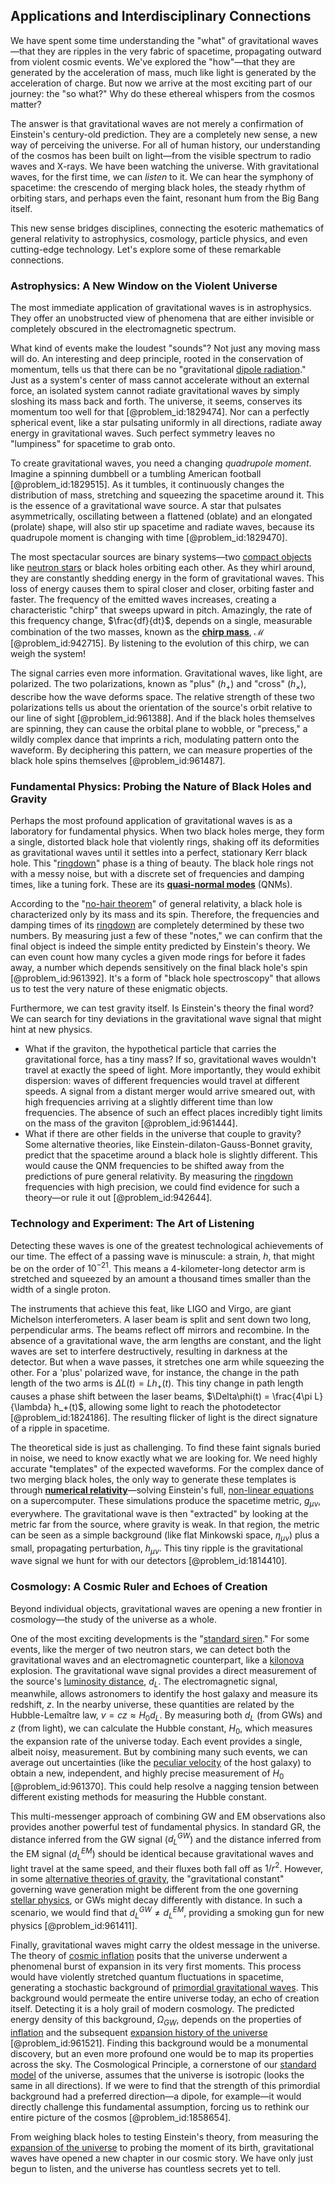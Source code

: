 ## Applications and Interdisciplinary Connections

We have spent some time understanding the "what" of gravitational waves—that they are ripples in the very fabric of spacetime, propagating outward from violent cosmic events. We've explored the "how"—that they are generated by the acceleration of mass, much like light is generated by the acceleration of charge. But now we arrive at the most exciting part of our journey: the "so what?" Why do these ethereal whispers from the cosmos matter?

The answer is that gravitational waves are not merely a confirmation of Einstein's century-old prediction. They are a completely new sense, a new way of perceiving the universe. For all of human history, our understanding of the cosmos has been built on light—from the visible spectrum to radio waves and X-rays. We have been watching the universe. With gravitational waves, for the first time, we can *listen* to it. We can hear the symphony of spacetime: the crescendo of merging black holes, the steady rhythm of orbiting stars, and perhaps even the faint, resonant hum from the Big Bang itself.

This new sense bridges disciplines, connecting the esoteric mathematics of general relativity to astrophysics, cosmology, particle physics, and even cutting-edge technology. Let's explore some of these remarkable connections.

### Astrophysics: A New Window on the Violent Universe

The most immediate application of gravitational waves is in astrophysics. They offer an unobstructed view of phenomena that are either invisible or completely obscured in the electromagnetic spectrum.

What kind of events make the loudest "sounds"? Not just any moving mass will do. An interesting and deep principle, rooted in the conservation of momentum, tells us that there can be no "gravitational [dipole radiation](@article_id:271413)." Just as a system's center of mass cannot accelerate without an external force, an isolated system cannot radiate gravitational waves by simply sloshing its mass back and forth. The universe, it seems, conserves its momentum too well for that [@problem_id:1829474]. Nor can a perfectly spherical event, like a star pulsating uniformly in all directions, radiate away energy in gravitational waves. Such perfect symmetry leaves no "lumpiness" for spacetime to grab onto.

To create gravitational waves, you need a changing *quadrupole moment*. Imagine a spinning dumbbell or a tumbling American football [@problem_id:1829515]. As it tumbles, it continuously changes the distribution of mass, stretching and squeezing the spacetime around it. This is the essence of a gravitational wave source. A star that pulsates asymmetrically, oscillating between a flattened (oblate) and an elongated (prolate) shape, will also stir up spacetime and radiate waves, because its quadrupole moment is changing with time [@problem_id:1829470].

The most spectacular sources are binary systems—two [compact objects](@article_id:157117) like [neutron stars](@article_id:139189) or black holes orbiting each other. As they whirl around, they are constantly shedding energy in the form of gravitational waves. This loss of energy causes them to spiral closer and closer, orbiting faster and faster. The frequency of the emitted waves increases, creating a characteristic "chirp" that sweeps upward in pitch. Amazingly, the rate of this frequency change, $\frac{df}{dt}$, depends on a single, measurable combination of the two masses, known as the **[chirp mass](@article_id:141431)**, $\mathcal{M}$ [@problem_id:942715]. By listening to the evolution of this chirp, we can weigh the system!

The signal carries even more information. Gravitational waves, like light, are polarized. The two polarizations, known as "plus" ($h_+$) and "cross" ($h_\times$), describe how the wave deforms space. The relative strength of these two polarizations tells us about the orientation of the source's orbit relative to our line of sight [@problem_id:961388]. And if the black holes themselves are spinning, they can cause the orbital plane to wobble, or "precess," a wildly complex dance that imprints a rich, modulating pattern onto the waveform. By deciphering this pattern, we can measure properties of the black hole spins themselves [@problem_id:961487].

### Fundamental Physics: Probing the Nature of Black Holes and Gravity

Perhaps the most profound application of gravitational waves is as a laboratory for fundamental physics. When two black holes merge, they form a single, distorted black hole that violently rings, shaking off its deformities as gravitational waves until it settles into a perfect, stationary Kerr black hole. This "[ringdown](@article_id:261011)" phase is a thing of beauty. The black hole rings not with a messy noise, but with a discrete set of frequencies and damping times, like a tuning fork. These are its **[quasi-normal modes](@article_id:189851)** (QNMs).

According to the "[no-hair theorem](@article_id:201244)" of general relativity, a black hole is characterized only by its mass and its spin. Therefore, the frequencies and damping times of its [ringdown](@article_id:261011) are completely determined by these two numbers. By measuring just a few of these "notes," we can confirm that the final object is indeed the simple entity predicted by Einstein's theory. We can even count how many cycles a given mode rings for before it fades away, a number which depends sensitively on the final black hole's spin [@problem_id:961392]. It's a form of "black hole spectroscopy" that allows us to test the very nature of these enigmatic objects.

Furthermore, we can test gravity itself. Is Einstein's theory the final word? We can search for tiny deviations in the gravitational wave signal that might hint at new physics.
*   What if the graviton, the hypothetical particle that carries the gravitational force, has a tiny mass? If so, gravitational waves wouldn't travel at exactly the speed of light. More importantly, they would exhibit dispersion: waves of different frequencies would travel at different speeds. A signal from a distant merger would arrive smeared out, with high frequencies arriving at a slightly different time than low frequencies. The absence of such an effect places incredibly tight limits on the mass of the graviton [@problem_id:961444].
*   What if there are other fields in the universe that couple to gravity? Some alternative theories, like Einstein-dilaton-Gauss-Bonnet gravity, predict that the spacetime around a black hole is slightly different. This would cause the QNM frequencies to be shifted away from the predictions of pure general relativity. By measuring the [ringdown](@article_id:261011) frequencies with high precision, we could find evidence for such a theory—or rule it out [@problem_id:942644].

### Technology and Experiment: The Art of Listening

Detecting these waves is one of the greatest technological achievements of our time. The effect of a passing wave is minuscule: a strain, $h$, that might be on the order of $10^{-21}$. This means a 4-kilometer-long detector arm is stretched and squeezed by an amount a thousand times smaller than the width of a single proton.

The instruments that achieve this feat, like LIGO and Virgo, are giant Michelson interferometers. A laser beam is split and sent down two long, perpendicular arms. The beams reflect off mirrors and recombine. In the absence of a gravitational wave, the arm lengths are constant, and the light waves are set to interfere destructively, resulting in darkness at the detector. But when a wave passes, it stretches one arm while squeezing the other. For a 'plus' polarized wave, for instance, the change in the path length of the two arms is $\Delta L(t) = L h_+(t)$. This tiny change in path length causes a phase shift between the laser beams, $\Delta\phi(t) = \frac{4\pi L}{\lambda} h_+(t)$, allowing some light to reach the photodetector [@problem_id:1824186]. The resulting flicker of light is the direct signature of a ripple in spacetime.

The theoretical side is just as challenging. To find these faint signals buried in noise, we need to know exactly what we are looking for. We need highly accurate "templates" of the expected waveforms. For the complex dance of two merging black holes, the only way to generate these templates is through **[numerical relativity](@article_id:139833)**—solving Einstein's full, [non-linear equations](@article_id:159860) on a supercomputer. These simulations produce the spacetime metric, $g_{\mu\nu}$, everywhere. The gravitational wave is then "extracted" by looking at the metric far from the source, where gravity is weak. In that region, the metric can be seen as a simple background (like flat Minkowski space, $\eta_{\mu\nu}$) plus a small, propagating perturbation, $h_{\mu\nu}$. This tiny ripple is the gravitational wave signal we hunt for with our detectors [@problem_id:1814410].

### Cosmology: A Cosmic Ruler and Echoes of Creation

Beyond individual objects, gravitational waves are opening a new frontier in cosmology—the study of the universe as a whole.

One of the most exciting developments is the "[standard siren](@article_id:143677)." For some events, like the merger of two neutron stars, we can detect both the gravitational waves and an electromagnetic counterpart, like a [kilonova](@article_id:158151) explosion. The gravitational wave signal provides a direct measurement of the source's [luminosity distance](@article_id:158938), $d_L$. The electromagnetic signal, meanwhile, allows astronomers to identify the host galaxy and measure its redshift, $z$. In the nearby universe, these quantities are related by the Hubble-Lemaître law, $v = cz \approx H_0 d_L$. By measuring both $d_L$ (from GWs) and $z$ (from light), we can calculate the Hubble constant, $H_0$, which measures the expansion rate of the universe today. Each event provides a single, albeit noisy, measurement. But by combining many such events, we can average out uncertainties (like the [peculiar velocity](@article_id:157470) of the host galaxy) to obtain a new, independent, and highly precise measurement of $H_0$ [@problem_id:961370]. This could help resolve a nagging tension between different existing methods for measuring the Hubble constant.

This multi-messenger approach of combining GW and EM observations also provides another powerful test of fundamental physics. In standard GR, the distance inferred from the GW signal ($d_L^{GW}$) and the distance inferred from the EM signal ($d_L^{EM}$) should be identical because gravitational waves and light travel at the same speed, and their fluxes both fall off as $1/r^2$. However, in some [alternative theories of gravity](@article_id:158174), the "gravitational constant" governing wave generation might be different from the one governing [stellar physics](@article_id:189531), or GWs might decay differently with distance. In such a scenario, we would find that $d_L^{GW} \neq d_L^{EM}$, providing a smoking gun for new physics [@problem_id:961411].

Finally, gravitational waves might carry the oldest message in the universe. The theory of [cosmic inflation](@article_id:156104) posits that the universe underwent a phenomenal burst of expansion in its very first moments. This process would have violently stretched quantum fluctuations in spacetime, generating a stochastic background of [primordial gravitational waves](@article_id:160586). This background would permeate the entire universe today, an echo of creation itself. Detecting it is a holy grail of modern cosmology. The predicted energy density of this background, $\Omega_{GW}$, depends on the properties of [inflation](@article_id:160710) and the subsequent [expansion history of the universe](@article_id:161532) [@problem_id:961521]. Finding this background would be a monumental discovery, but an even more profound one would be to map its properties across the sky. The Cosmological Principle, a cornerstone of our [standard model](@article_id:136930) of the universe, assumes that the universe is isotropic (looks the same in all directions). If we were to find that the strength of this primordial background had a preferred direction—a dipole, for example—it would directly challenge this fundamental assumption, forcing us to rethink our entire picture of the cosmos [@problem_id:1858654].

From weighing black holes to testing Einstein's theory, from measuring the [expansion of the universe](@article_id:159987) to probing the moment of its birth, gravitational waves have opened a new chapter in our cosmic story. We have only just begun to listen, and the universe has countless secrets yet to tell.
